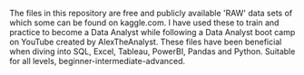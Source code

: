 The files in this repository are free and publicly available 'RAW' data sets of which some can be found on kaggle.com. 
I have used these to train and practice to become a Data Analyst while following a Data Analyst boot camp on YouTube created by AlexTheAnalyst.
These files have been beneficial when diving into SQL, Excel, Tableau, PowerBI, Pandas and Python.
Suitable for all levels, beginner-intermediate-advanced. 
